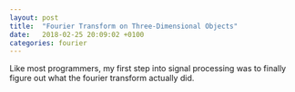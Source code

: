 ```yaml
---
layout: post
title:  "Fourier Transform on Three-Dimensional Objects"
date:   2018-02-25 20:09:02 +0100
categories: fourier
---
```


Like most programmers, my first step into signal processing was to finally figure out what the fourier transform actually did. 